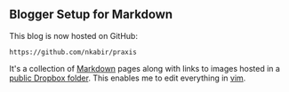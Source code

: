 ## Blogger Setup for Markdown

This blog is now hosted on GitHub: 

    https://github.com/nkabir/praxis

It's a collection of [Markdown](http://daringfireball.net/projects/markdown/) pages along with links to images hosted in a [public Dropbox folder](https://www.dropbox.com/sh/r9qw876n8teix61/ZYDcDxLTn4/praxis). This enables me to edit everything in [vim](http://www.vim.org/).
